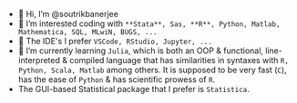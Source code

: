 - 👋 Hi, I’m @soutrikbanerjee
- 👀 I’m interested coding with `**Stata**, Sas, **R**, Python, Matlab, Mathematica, SQL, MLwiN, BUGS, ...`
- 👀 The IDE's I prefer `VSCode, RStudio, Jupyter, ...`
- 🌱 I’m currently learning `Julia`, which is both an OOP & functional, line-interpreted & compiled language that has similarities in syntaxes with `R, Python, Scala, Matlab` among others. It is supposed to be very fast (`C`), has the ease of `Python` & has scientific prowess of `R`.
- The GUI-based Statistical package that I prefer is `Statistica`.

<!---
soutrikbanerjee/soutrikbanerjee is a ✨ special ✨ repository because its `README.md` (this file) appears on your GitHub profile.
You can click the Preview link to take a look at your changes.
--->

